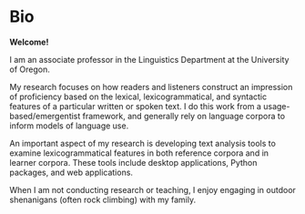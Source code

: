 # Bio
**Welcome!**

I am an associate professor in the Linguistics Department at the University of Oregon.

My research focuses on how readers and listeners construct an impression of proficiency based on the lexical, lexicogrammatical, and syntactic features of a particular written or spoken text. I do this work from a usage-based/emergentist framework, and generally rely on language corpora to inform models of language use.

An important aspect of my research is developing text analysis tools to examine lexicogrammatical features in both reference corpora and in learner corpora. These tools include desktop applications, Python packages, and web applications.

When I am not conducting research or teaching, I enjoy engaging in outdoor shenanigans (often rock climbing) with my family.
